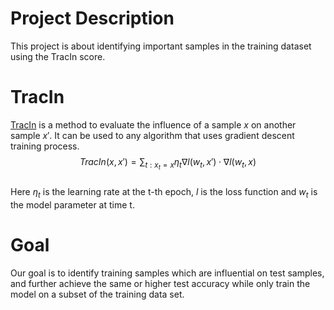 # Project Description
This project is about identifying important samples in the training dataset using the TracIn score.

# TracIn
[TracIn](https://arxiv.org/abs/2002.08484) is a method to evaluate the influence of a sample $x$ on another sample $x'$.  It can be used to any algorithm that uses gradient descent training process.
$$TracIn(x, x') = \sum_{t: x_t=x} \eta_t \nabla l(w_t, x') \cdot \nabla l(w_t, x)$$  
Here $\eta_t$ is the learning rate at the t-th epoch, $l$ is the loss function and $w_t$ is the model parameter at time t.

# Goal
Our goal is to identify training samples which are influential on test samples, and further achieve the same or higher test accuracy while only train the model on a subset of the training data set.